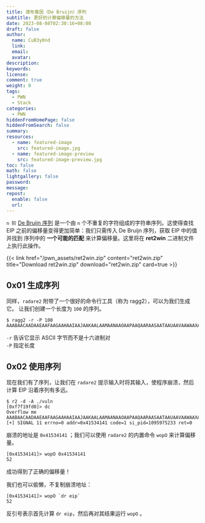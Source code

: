 ```yaml
---
title: 德布鲁因（De Bruijn）序列
subtitle: 更好的计算偏移量的方法
date: 2023-08-08T02:30:16+08:00
draft: false
author:
  name: CuB3y0nd
  link:
  email:
  avatar:
description:
keywords:
license:
comment: true
weight: 0
tags:
  - PWN
  - Stack
categories:
  - PWN
hiddenFromHomePage: false
hiddenFromSearch: false
summary:
resources:
  - name: featured-image
    src: featured-image.jpg
  - name: featured-image-preview
    src: featured-image-preview.jpg
toc: false
math: false
lightgallery: false
password:
message:
repost:
  enable: false
  url:
---
```


`n 阶` [De Bruijn 序列](https://en.wikipedia.org/wiki/De_Bruijn_sequence) 是一个由 `n` 个不重复的字符组成的字符串序列。这使得查找 EIP
之前的偏移量变得更加简单：我们只需传入 De Bruijn 序列，获取 EIP 中的值并找到
序列中的 **一个可能的匹配** 来计算偏移量。这里将在 **ret2win** 二进制文件上执行此操作。

<!--more-->

{{< link href="/pwn_assets/ret2win.zip" content="ret2win.zip" title="Download ret2win.zip" download="ret2win.zip" card=true >}}

## 0x01 生成序列

同样，`radare2` 附带了一个很好的命令行工具（称为 ragg2），可以为我们生成它。
让我们创建一个长度为 `100` 的序列。

```
$ ragg2 -r -P 100
AAABAACAADAAEAAFAAGAAHAAIAAJAAKAALAAMAANAAOAAPAAQAARAASAATAAUAAVAAWAAXAAYAAZAAaAAbAAcAAdAAeAAfAAgAAh
```

`-r` 告诉它显示 ASCII 字节而不是十六进制对</br>
`-P` 指定长度

## 0x02 使用序列

现在我们有了序列，让我们在 `radare2` 提示输入时将其输入，使程序崩溃，然后计算
EIP 沿着序列有多远。

```
$ r2 -d -A ./vuln
[0xf7f19fd0]> dc
Overflow me
AAABAACAADAAEAAFAAGAAHAAIAAJAAKAALAAMAANAAOAAPAAQAARAASAATAAUAAVAAWAAXAAYAAZAAaAAbAAcAAdAAeAAfAAgAAh
[+] SIGNAL 11 errno=0 addr=0x41534141 code=1 si_pid=1095975233 ret=0
```

崩溃的地址是 `0x41534141` ；我们可以使用 `radare2` 的内置命令 `wopO` 来计算偏移量。

```
[0x41534141]> wopO 0x41534141
52
```

成功得到了正确的偏移量！

我们也可以偷懒，不复制崩溃地址：

```
[0x41534141]> wopO `dr eip`
52
```

反引号表示首先计算 `dr eip`，然后再对其结果运行 `wopO` 。
